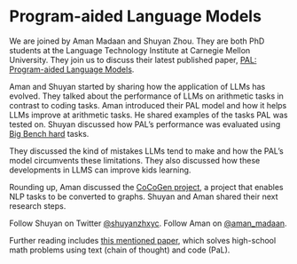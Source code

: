 # Program-aided Language Models

We are joined by Aman Madaan and Shuyan Zhou. They are both PhD students at the Language Technology Institute at Carnegie Mellon University. They join us to discuss their latest published paper, [PAL: Program-aided Language Models](https://reasonwithpal.com/).

Aman and Shuyan started by sharing how the application of LLMs has evolved. They talked about the performance of LLMs on arithmetic tasks in contrast to coding tasks. Aman introduced their PAL model and how it helps LLMs improve at arithmetic tasks. He shared examples of the tasks PAL was tested on. Shuyan discussed how PAL’s performance was evaluated using [Big Bench hard](https://github.com/suzgunmirac/BIG-Bench-Hard) tasks.

They discussed the kind of mistakes LLMs tend to make and how the PAL’s model circumvents these limitations. They also discussed how these developments in LLMS can improve kids learning. 

Rounding up, Aman discussed the [CoCoGen project](https://github.com/reasoning-machines/CoCoGen), a project that enables NLP tasks to be converted to graphs. Shuyan and Aman shared their next research steps. 

Follow Shuyan on Twitter [@shuyanzhxyc](https://twitter.com/shuyanzhxyc). Follow Aman on [@aman_madaan](https://twitter.com/aman_madaan).

Further reading includes [this mentioned paper](https://arxiv.org/abs/2308.07921), which solves high-school math problems using text (chain of thought) and code (PaL).

